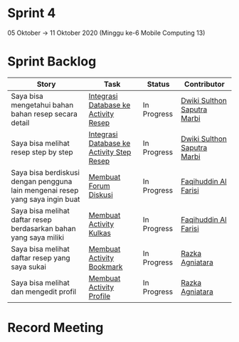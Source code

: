 # Sprint 4
05 Oktober -> 11 Oktober 2020 (Minggu ke-6 Mobile Computing 13)

# Sprint Backlog
Story | Task | Status| Contributor
--- | --- | --- | --- 
Saya bisa mengetahui bahan bahan resep secara detail | [Integrasi Database ke Activity Resep](https://github.com/DNABigBoss/Mobcom/issues/18) | In Progress | [Dwiki Sulthon Saputra Marbi](https://github.com/DNABigBoss)
Saya bisa melihat resep step by step | [Integrasi Database ke Activity Step Resep](https://github.com/DNABigBoss/Mobcom/issues/19) | In Progress | [Dwiki Sulthon Saputra Marbi](https://github.com/DNABigBoss)
Saya bisa berdiskusi dengan pengguna lain mengenai resep yang saya ingin buat | [Membuat Forum Diskusi](https://github.com/DNABigBoss/Mobcom/issues/16) | In Progress | [Faqihuddin Al Farisi](https://github.com/falfisme)
Saya bisa melihat daftar resep berdasarkan bahan yang saya miliki | [Membuat Activity Kulkas](https://github.com/DNABigBoss/Mobcom/issues/17) | In Progress | [Faqihuddin Al Farisi](https://github.com/falfisme)
Saya bisa melihat daftar resep yang saya sukai | [Membuat Activity Bookmark](https://github.com/DNABigBoss/Mobcom/issues/14) | In Progress | [Razka Agniatara](https://github.com/Razka173)
Saya bisa melihat dan mengedit profil | [Membuat Activity Profile](https://github.com/DNABigBoss/Mobcom/issues/15) | In Progress | [Razka Agniatara](https://github.com/Razka173)

# Record Meeting

